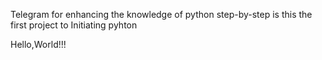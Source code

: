 Telegram for enhancing the knowledge of python step-by-step is this the first project to Initiating pyhton 

Hello,World!!!
